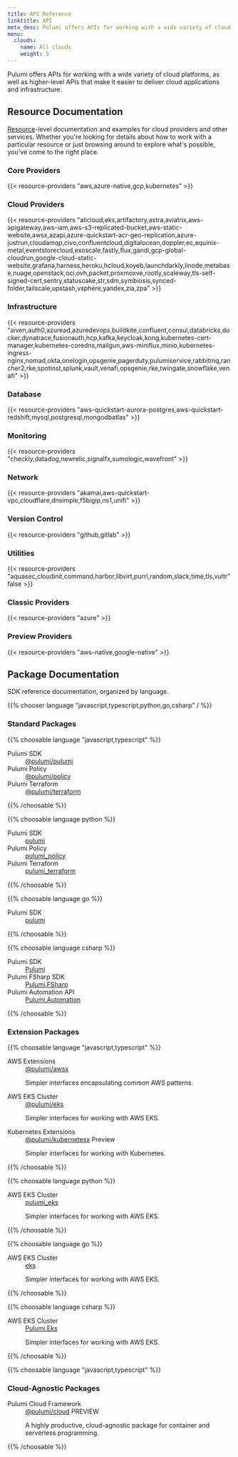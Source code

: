 ```yaml
---
title: API Reference
linktitle: API
meta_desc: Pulumi offers APIs for working with a wide variety of cloud platforms. Browse resource-level documentation and examples here.
menu:
  clouds:
    name: All clouds
    weight: 5
---
```


Pulumi offers APIs for working with a wide variety of cloud platforms, as well as
higher-level APIs that make it easier to deliver cloud applications and infrastructure.

## Resource Documentation

[Resource](/docs/intro/concepts/programming-model#resource-providers)-level
documentation and examples for cloud providers and other services. Whether you're looking
for details about how to work with a particular resource or just browsing around to
explore what's possible, you've come to the right place.

### Core Providers

{{< resource-providers "aws,azure-native,gcp,kubernetes" >}}

### Cloud Providers

{{< resource-providers "alicloud,eks,artifactory,astra,aviatrix,aws-apigateway,aws-iam,aws-s3-replicated-bucket,aws-static-website,awsx,azapi,azure-quickstart-acr-geo-replication,azure-justrun,cloudamqp,civo,confluentcloud,digitalocean,doppler,ec,equinix-metal,eventstorecloud,exoscale,fastly,flux,gandi,gcp-global-cloudrun,google-cloud-static-website,grafana,harness,heroku,hcloud,koyeb,launchdarkly,linode,metabase,nuage,openstack,oci,ovh,packet,proxmoxve,rootly,scaleway,tls-self-signed-cert,sentry,statuscake,str,sdm,symbiosis,synced-folder,tailscale,upstash,vsphere,yandex,zia,zpa" >}}

### Infrastructure

{{< resource-providers "aiven,auth0,azuread,azuredevops,buildkite,confluent,consul,databricks,docker,dynatrace,fusionauth,hcp,kafka,keycloak,kong,kubernetes-cert-manager,kubernetes-coredns,mailgun,aws-miniflux,minio,kubernetes-ingress-nginx,nomad,okta,onelogin,opsgenie,pagerduty,pulumiservice,rabbitmq,rancher2,rke,spotinst,splunk,vault,venafi,opsgenie,rke,twingate,snowflake,venafi" >}}

### Database

{{< resource-providers "aws-quickstart-aurora-postgres,aws-quickstart-redshift,mysql,postgresql,mongodbatlas" >}}

### Monitoring

{{< resource-providers "checkly,datadog,newrelic,signalfx,sumologic,wavefront" >}}

### Network

{{< resource-providers "akamai,aws-quickstart-vpc,cloudflare,dnsimple,f5bigip,ns1,unifi" >}}

### Version Control

{{< resource-providers "github,gitlab" >}}

### Utilities

{{< resource-providers "aquasec,cloudinit,command,harbor,libvirt,purrl,random,slack,time,tls,vultr" false >}}

### Classic Providers

{{< resource-providers "azure" >}}

### Preview Providers

{{< resource-providers "aws-native,google-native" >}}

## Package Documentation

SDK reference documentation, organized by language.

{{% chooser language "javascript,typescript,python,go,csharp" / %}}

### Standard Packages

{{% choosable language "javascript,typescript" %}}
<dl class="tabular">
    <dt>Pulumi SDK</dt>
    <dd><a href="/docs/reference/pkg/nodejs/pulumi/pulumi">@pulumi/pulumi</a></dd>
    <dt>Pulumi Policy</dt>
    <dd><a href="/docs/reference/pkg/nodejs/pulumi/policy">@pulumi/policy</a></dd>
    <dt>Pulumi Terraform</dt>
    <dd><a href="/docs/reference/pkg/nodejs/pulumi/terraform">@pulumi/terraform</a></dd>
</dl>
{{% /choosable %}}

{{% choosable language python %}}
<dl class="tabular">
    <dt>Pulumi SDK</dt>
    <dd><a href="/docs/reference/pkg/python/pulumi">pulumi</a></dd>
    <dt>Pulumi Policy</dt>
    <dd><a href="/docs/reference/pkg/python/pulumi_policy">pulumi_policy</a></dd>
    <dt>Pulumi Terraform</dt>
    <dd><a href="/docs/reference/pkg/python/pulumi_terraform">pulumi_terraform</a></dd>
</dl>
{{% /choosable %}}

{{% choosable language go %}}
<dl class="tabular">
    <dt>Pulumi SDK</dt>
    <dd><a href="https://pkg.go.dev/github.com/pulumi/pulumi/sdk/v3/go/pulumi">pulumi</a></dd>
</dl>
{{% /choosable %}}

{{% choosable language csharp %}}
<dl class="tabular">
    <dt>Pulumi SDK</dt>
    <dd><a href="/docs/reference/pkg/dotnet/Pulumi/Pulumi.html">Pulumi</a></dd>
    <dt>Pulumi FSharp SDK</dt>
    <dd><a href="/docs/reference/pkg/dotnet/Pulumi.FSharp/Pulumi.FSharp.html">Pulumi.FSharp</a></dd>
    <dt>Pulumi Automation API</dt>
    <dd><a href="/docs/reference/pkg/dotnet/Pulumi.Automation/Pulumi.Automation.html">Pulumi.Automation</a></dd>
</dl>
{{% /choosable %}}

### Extension Packages

{{% choosable language "javascript,typescript" %}}
<dl class="tabular">
    <dt>AWS Extensions</dt>
    <dd>
        <a href="/docs/reference/pkg/nodejs/pulumi/awsx">@pulumi/awsx</a>
        <p>Simpler interfaces encapsulating common AWS patterns.</p>
    </dd>
    <dt>AWS EKS Cluster</dt>
    <dd>
        <a href="/registry/packages/eks/api-docs">@pulumi/eks</a>
        <p>Simpler interfaces for working with AWS EKS.</p>
    </dd>
    <dt>Kubernetes Extensions</dt>
    <dd>
        <a href="/docs/reference/pkg/nodejs/pulumi/kubernetesx">@pulumi/kubernetesx</a>
        <span class="ml-2 badge badge-preview">Preview</span>
        <p>Simpler interfaces for working with Kubernetes.</p>
    </dd>
</dl>
{{% /choosable %}}

{{% choosable language python %}}
<dl class="tabular">
    <dt>AWS EKS Cluster</dt>
    <dd>
        <a href="/registry/packages/eks/api-docs">pulumi_eks</a>
        <p>Simpler interfaces for working with AWS EKS.</p>
    </dd>
</dl>
{{% /choosable %}}

{{% choosable language go %}}
<dl class="tabular">
    <dt>AWS EKS Cluster</dt>
    <dd>
        <a href="/registry/packages/eks/api-docs">eks</a>
        <p>Simpler interfaces for working with AWS EKS.</p>
    </dd>
</dl>
{{% /choosable %}}

{{% choosable language csharp %}}
<dl class="tabular">
    <dt>AWS EKS Cluster</dt>
    <dd>
        <a href="/registry/packages/eks/api-docs">Pulumi.Eks</a>
        <p>Simpler interfaces for working with AWS EKS.</p>
    </dd>
</dl>
{{% /choosable %}}

{{% choosable language "javascript,typescript" %}}

### Cloud-Agnostic Packages

<dl class="tabular">
    <dt>Pulumi Cloud Framework</dt>
    <dd>
        <a href="/docs/reference/pkg/nodejs/pulumi/cloud">@pulumi/cloud</a>
        <span class="ml-2 badge badge-preview">PREVIEW</span>
        <p>A highly productive, cloud-agnostic package for container and serverless programming.</p>
    </dd>
</dl>

{{% /choosable %}}
